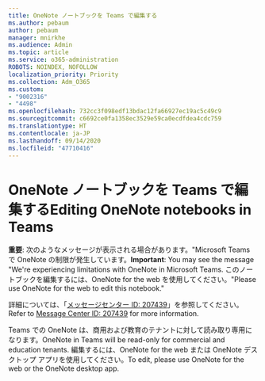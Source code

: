 ```yaml
---
title: OneNote ノートブックを Teams で編集する
ms.author: pebaum
author: pebaum
manager: mnirkhe
ms.audience: Admin
ms.topic: article
ms.service: o365-administration
ROBOTS: NOINDEX, NOFOLLOW
localization_priority: Priority
ms.collection: Adm_O365
ms.custom:
- "9002316"
- "4498"
ms.openlocfilehash: 732cc3f098edf13bdac12fa66927ec19ac5c49c9
ms.sourcegitcommit: c6692ce0fa1358ec3529e59ca0ecdfdea4cdc759
ms.translationtype: HT
ms.contentlocale: ja-JP
ms.lasthandoff: 09/14/2020
ms.locfileid: "47710416"
---
```

# <a name="editing-onenote-notebooks-in-teams"></a><span data-ttu-id="f9801-102">OneNote ノートブックを Teams で編集する</span><span class="sxs-lookup"><span data-stu-id="f9801-102">Editing OneNote notebooks in Teams</span></span>

<span data-ttu-id="f9801-103">**重要**: 次のようなメッセージが表示される場合があります。"Microsoft Teams で OneNote の制限が発生しています。</span><span class="sxs-lookup"><span data-stu-id="f9801-103">**Important**: You may see the message  "We're experiencing limitations with OneNote in Microsoft Teams.</span></span> <span data-ttu-id="f9801-104">このノートブックを編集するには、OneNote for the web を使用してください。"</span><span class="sxs-lookup"><span data-stu-id="f9801-104">Please use OneNote for the web to edit this notebook."</span></span>  

<span data-ttu-id="f9801-105">詳細については、「[メッセージセンター ID: 207439](https://admin.microsoft.com/Adminportal/Home?source=applauncher#MessageCenter?id=MC207439)」を参照してください。</span><span class="sxs-lookup"><span data-stu-id="f9801-105">Refer to [Message Center ID: 207439](https://admin.microsoft.com/Adminportal/Home?source=applauncher#MessageCenter?id=MC207439) for more information.</span></span>

<span data-ttu-id="f9801-106">Teams での OneNote は、商用および教育のテナントに対して読み取り専用になります。</span><span class="sxs-lookup"><span data-stu-id="f9801-106">OneNote in Teams will be read-only for commercial and education tenants.</span></span> <span data-ttu-id="f9801-107">編集するには、OneNote for the web または OneNote デスクトップ アプリを使用してください。</span><span class="sxs-lookup"><span data-stu-id="f9801-107">To edit, please use OneNote for the web or the OneNote desktop app.</span></span>
